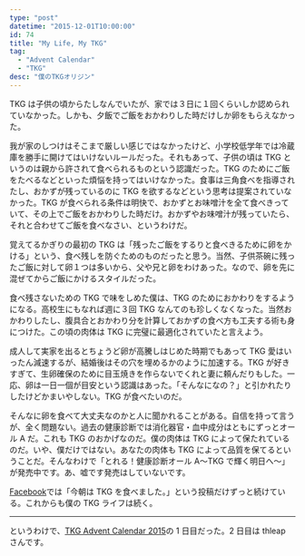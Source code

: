 ```yaml
---
type: "post"
datetime: "2015-12-01T10:00:00"
id: 74
title: "My Life, My TKG"
tag:
  - "Advent Calendar"
  - "TKG"
desc: "僕のTKGオリジン"
---
```


TKG は子供の頃からたしなんでいたが、家では３日に１回くらいしか認められていなかった。しかも、夕飯でご飯をおかわりした時だけしか卵をもらえなかった。

我が家のしつけはそこまで厳しい感じではなかったけど、小学校低学年では冷蔵庫を勝手に開けてはいけないルールだった。それもあって、子供の頃は TKG というのは親から許されて食べられるものという認識だった。TKG のためにご飯をたべるなどといった煩悩を持ってはいけなかった。食事は三角食べを指導されたし、おかずが残っているのに TKG を欲するなどという思考は提案されていなかった。TKG が食べられる条件は明快で、おかずとお味噌汁を全て食べきっていて、その上でご飯をおかわりした時だけ。おかずやお味噌汁が残っていたら、それと合わせてご飯を食べなさい、というわけだ。

覚えてるかぎりの最初の TKG は「残ったご飯をするりと食べきるために卵をかける」という、食べ残しを防ぐためのものだったと思う。当然、子供茶碗に残ったご飯に対して卵１つは多いから、父や兄と卵をわけあった。なので、卵を先に混ぜてからご飯にかけるスタイルだった。

食べ残さないための TKG で味をしめた僕は、TKG のためにおかわりをするようになる。高校生にもなれば週に３回 TKG なんてのも珍しくなくなった。当然おかわりしたし、腹具合とおかわり分を計算しておかずの食べ方も工夫する術も身につけた。この頃の肉体は TKG に完璧に最適化されていたと言えよう。

成人して実家を出るとちょうど卵が高騰しはじめた時期でもあって TKG 愛はいったん減速するが、結婚後はその穴を埋めるかのように加速する。TKG が好きすぎて、生卵確保のために目玉焼きを作らないでくれと妻に頼んだりもした。一応、卵は一日一個が目安という認識はあった。「そんなになの？」と引かれたりしたけどかまいやしない。TKG が食べたいのだ。

そんなに卵を食べて大丈夫なのかと人に聞かれることがある。自信を持って言うが、全く問題ない。過去の健康診断では消化器官・血中成分はともにずっとオール A だ。これも TKG のおかげなのだ。僕の肉体は TKG によって保たれているのだ。いや、僕だけではない。あなたの肉体も TKG によって品質を保てるということだ。そんなわけで「とれる！健康診断オール A〜TKG で輝く明日へ〜」が発売中です。あ、嘘です発売はしていないです。

[Facebook](https://www.facebook.com/otiext)では「今朝は TKG を食べました。」という投稿だけずっと続けている。これからも僕の TKG ライフは続く。

---

というわけで、[TKG Advent Calendar 2015](http://www.adventar.org/calendars/720)の 1 日目だった。2 日目は thleap さんです。
